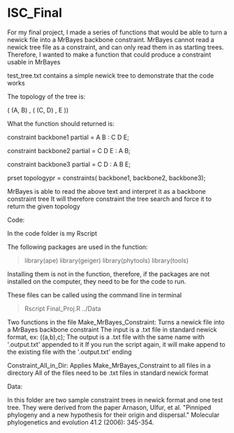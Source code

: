 # ISC_Final
For my final project, I made a series of functions that would be able to turn a newick file into a MrBayes backbone constraint.
MrBayes cannot read a newick tree file as a constraint, and can only read them in as starting trees.
Therefore, I wanted to make a function that could produce a constraint usable in MrBayes

test_tree.txt contains a simple newick tree to demonstrate that the code works

The topology of the tree is:

( (A, B) , ( (C, D) , E ))

What the function should returned is: 

constraint backbone1 partial = A B : C D E;

constraint backbone2 partial = C D E : A B;

constraint backbone3 partial = C D : A B E;

prset topologypr = constraints( backbone1, backbone2, backbone3);


MrBayes is able to read the above text and interpret it as a backbone constraint tree
It will therefore constraint the tree search and force it to return the given topology

Code:

In the code folder is my Rscript

The following packages are used in the function:

>library(ape)
>library(geiger)
>library(phytools)
>library(tools)

Installing them is not in the function, therefore, if the packages are not installed on the computer, they need to be for the code to run.

These files can be called using the command line in terminal
> Rscript Final_Proj.R ../Data

Two functions in the file
Make_MrBayes_Constraint:
Turns a newick file into a MrBayes backbone constraint 
The input is a .txt file in standard newick format, ex: ((a,b),c);
The output is a .txt file with the same name with '.output.txt' appended to it
If you run the script again, it will make append to the existing file with the '.output.txt' ending

Constraint_All_in_Dir:
Applies Make_MrBayes_Constraint to all files in a directory
All of the files need to be .txt files in standard newick format

Data:

In this folder are two sample constraint trees in newick format and one test tree. 
They were derived from the paper Arnason, Ulfur, et al. "Pinniped phylogeny and a new hypothesis for their origin and dispersal." Molecular phylogenetics and evolution 41.2 (2006): 345-354.

